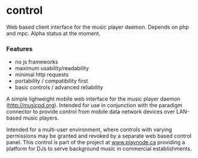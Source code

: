 # control
Web based client interface for the music player daemon. Depends on php and mpc. Alpha status at the moment.

### Features

* no js frameworks
* maximum usability/readability 
* minimal http requests
* portability / compatibility first
* basic controls / advanced reliability

A simple lighweight mobile web interface for the music player daemon (http://musicpd.org). Intended for use in conjunction with the paradigm connector to provide control from mobile data network devices over LAN-based music players.

Intended for a multi-user environment, where controls with varying permissions may be granted and revoked by a separate web based control panel. This control is part of the project at www.playnode.ca providing a platform for DJs to serve background music in commercial establishments.
